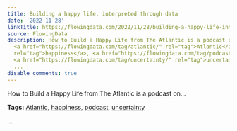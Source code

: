 ```yaml
---
title: Building a happy life, interpreted through data
date: '2022-11-28'
linkTitle: https://flowingdata.com/2022/11/28/building-a-happy-life-interpreted-through-data/
source: FlowingData
description: How to Build a Happy Life from The Atlantic is a podcast on&#8230;<p><strong>Tags:</strong>
  <a href="https://flowingdata.com/tag/atlantic/" rel="tag">Atlantic</a>, <a href="https://flowingdata.com/tag/happiness/"
  rel="tag">happiness</a>, <a href="https://flowingdata.com/tag/podcast/" rel="tag">podcast</a>,
  <a href="https://flowingdata.com/tag/uncertainty/" rel="tag">uncertainty</a></p>
  ...
disable_comments: true
---
```

How to Build a Happy Life from The Atlantic is a podcast on&#8230;<p><strong>Tags:</strong> <a href="https://flowingdata.com/tag/atlantic/" rel="tag">Atlantic</a>, <a href="https://flowingdata.com/tag/happiness/" rel="tag">happiness</a>, <a href="https://flowingdata.com/tag/podcast/" rel="tag">podcast</a>, <a href="https://flowingdata.com/tag/uncertainty/" rel="tag">uncertainty</a></p> ...